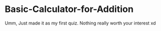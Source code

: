 # Basic-Calculator-for-Addition
Umm, Just made it as my first quiz. 
Nothing really worth your interest xd
